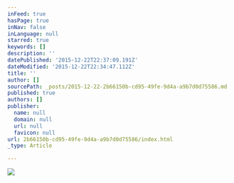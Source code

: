 ```yaml
---
inFeed: true
hasPage: true
inNav: false
inLanguage: null
starred: true
keywords: []
description: ''
datePublished: '2015-12-22T22:37:09.191Z'
dateModified: '2015-12-22T22:34:47.112Z'
title: ''
author: []
sourcePath: _posts/2015-12-22-2b66150b-cd95-49fe-9d4a-a9b7d0d75586.md
published: true
authors: []
publisher:
  name: null
  domain: null
  url: null
  favicon: null
url: 2b66150b-cd95-49fe-9d4a-a9b7d0d75586/index.html
_type: Article

---
```

![](https://the-grid-user-content.s3-us-west-2.amazonaws.com/3b705345-d2ac-40cf-b29d-18a7e42597a3.jpg)